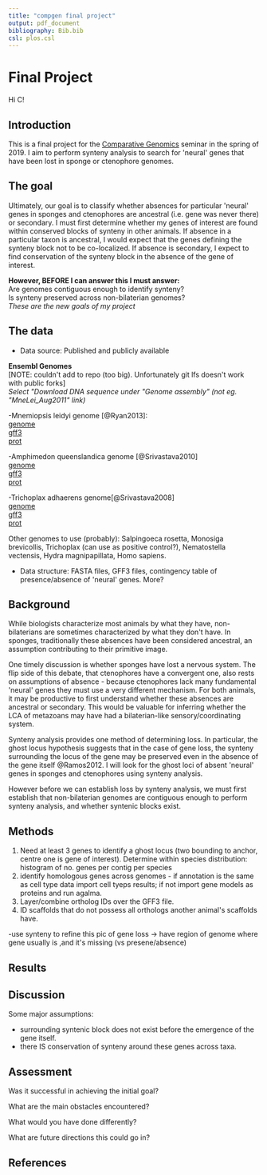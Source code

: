 ```yaml
---
title: "compgen final project"
output: pdf_document
bibliography: Bib.bib
csl: plos.csl
---
```



# Final Project

Hi C!  


## Introduction

This is a final project for the [Comparative Genomics](https://github.com/Yale-EEB723/syllabus) seminar in the spring of 2019. I aim to perform synteny analysis to search for 'neural' genes that have been lost in sponge or ctenophore genomes.

## The goal

Ultimately, our goal is to classify whether absences for particular 'neural' genes in sponges and ctenophores are ancestral (i.e. gene was never there) or secondary. I must first determine whether my genes of interest are found within conserved blocks of synteny in other animals. If absence in a particular taxon is ancestral, I would expect that the genes defining the synteny block not to be co-localized. If absence is secondary, I expect to find conservation of the synteny block in the absence of the gene of interest.  

**However, BEFORE I can answer this I must answer:**    
Are genomes contiguous enough to identify synteny?    
Is synteny preserved across non-bilaterian genomes?  
_These are the new goals of my project_  

## The data

- Data source: Published and publicly available  

**Ensembl Genomes**  
[NOTE: couldn't add to repo (too big). Unfortunately git lfs doesn't work with public forks]  
_Select "Download DNA sequence under "Genome assembly" (not eg. "MneLei_Aug2011" link)_  

-Mnemiopsis leidyi genome [@Ryan2013]:   
[genome](http://metazoa.ensembl.org/Mnemiopsis_leidyi/Info/Index)     
[gff3](ftp://ftp.ensemblgenomes.org/pub/metazoa/release-42/gff3/mnemiopsis_leidyi)     
[prot](ftp://ftp.ensemblgenomes.org/pub/metazoa/release-42/fasta/mnemiopsis_leidyi/pep/)  

-Amphimedon queenslandica genome [@Srivastava2010]  
[genome](https://metazoa.ensembl.org/Amphimedon_queenslandica/Info/Index)   
[gff3](ftp://ftp.ensemblgenomes.org/pub/metazoa/release-42/gff3/amphimedon_queenslandica)   
[prot](ftp://ftp.ensemblgenomes.org/pub/metazoa/release-42/fasta/amphimedon_queenslandica/pep/)  

-Trichoplax adhaerens genome[@Srivastava2008]  
[genome](https://metazoa.ensembl.org/Trichoplax_adhaerens/Info/Index)   
[gff3](ftp://ftp.ensemblgenomes.org/pub/metazoa/release-42/gff3/trichoplax_adhaerens)   
[prot](ftp://ftp.ensemblgenomes.org/pub/metazoa/release-42/fasta/trichoplax_adhaerens/pep/)  


Other genomes to use (probably): Salpingoeca rosetta, Monosiga brevicollis, Trichoplax (can use as positive control?), Nematostella vectensis, Hydra magnipapillata, Homo sapiens.  

- Data structure: FASTA files, GFF3 files, contingency table of presence/absence of 'neural' genes. More?  

## Background
While biologists characterize most animals by what they have, non-bilaterians are sometimes characterized by what they don't have. In sponges, traditionally these absences have been considered ancestral, an assumption contributing to their primitive image.  

One timely discussion is whether sponges have lost a nervous system. The flip side of this debate, that ctenophores have a convergent one, also rests on assumptions of absence - because ctenophores lack many fundamental 'neural' genes they must use a very different mechanism. For both animals, it may be productive to first understand whether these absences are ancestral or secondary. This would be valuable for inferring whether the LCA of metazoans may have had a bilaterian-like sensory/coordinating system.  

Synteny analysis provides one method of determining loss. In particular, the ghost locus hypothesis suggests that in the case of gene loss, the synteny surrounding the locus of the gene may be preserved even in the absence of the gene itself @Ramos2012. I will look for the ghost loci of absent 'neural' genes in sponges and ctenophores using synteny analysis.  

However before we can establish loss by synteny analysis, we must first establish that non-bilaterian genomes are contiguous enough to perform synteny analysis, and whether syntenic blocks exist.  


## Methods
1. Need at least 3 genes to identify a ghost locus (two bounding to anchor, centre one is gene of interest). Determine within species distribution: histogram of no. genes per contig per species  
2. identify homologous genes across genomes - if annotation is the same as cell type data import cell tyeps results; if not import gene models as proteins and run agalma. 
3. Layer/combine ortholog IDs over the GFF3 file.   
3. ID scaffolds that do not possess all orthologs another animal's scaffolds have.  

-use synteny to refine this pic of gene loss -> have region of genome where gene usually is ,and it's missing (vs presene/absence)

## Results


## Discussion  
Some major assumptions:  
- surrounding syntenic block does not exist before the emergence of the gene itself.  
- there IS conservation of synteny around these genes across taxa.  


## Assessment

Was it successful in achieving the initial goal?

What are the main obstacles encountered?

What would you have done differently?

What are future directions this could go in?

## References